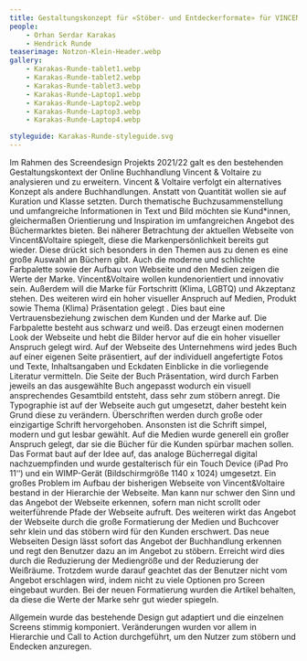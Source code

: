 ```yaml
---
title: Gestaltungskonzept für «Stöber- und Entdeckerformate» für VINCENT&VOLTAIRE
people:
    - Orhan Serdar Karakas
    - Hendrick Runde
teaserimage: Notzon-Klein-Header.webp
gallery:
    - Karakas-Runde-tablet1.webp
    - Karakas-Runde-tablet2.webp
    - Karakas-Runde-tablet3.webp
    - Karakas-Runde-Laptop1.webp
    - Karakas-Runde-Laptop2.webp
    - Karakas-Runde-Laptop3.webp
    - Karakas-Runde-Laptop4.webp

styleguide: Karakas-Runde-styleguide.svg
---
```

Im Rahmen des Screendesign Projekts 2021/22 galt es den bestehenden Gestaltungskontext der Online Buchhandlung Vincent & Voltaire zu analysieren und zu erweitern.
Vincent & Voltaire verfolgt ein alternatives Konzept als andere Buchhandlungen. Anstatt von Quantität wollen sie auf Kuration und Klasse setzten. Durch thematische Buchzusammenstellung und umfangreiche Informationen in Text und Bild möchten sie Kund*innen, gleichermaßen Orientierung und Inspiration im umfangreichen Angebot des Büchermarktes bieten.
Bei näherer Betrachtung der aktuellen Webseite von Vincent&Voltaire spiegelt, diese die Markenpersönlichkeit bereits gut wieder. Diese drückt sich besonders in den Themen aus zu denen es eine große Auswahl an Büchern gibt. Auch die moderne und schlichte  Farbpalette sowie der Aufbau von Webseite und den Medien zeigen die Werte der Marke.
Vincent&Voltaire wollen kundenorientiert und innovativ sein. Außerdem will die Marke für Fortschritt (Klima, LGBTQ) und Akzeptanz stehen. Des weiteren wird ein hoher visueller Anspruch auf Medien, Produkt sowie Thema (Klima) Präsentation gelegt . Dies baut eine Vertrauensbeziehung zwischen dem Kunden und der Marke auf. Die Farbpalette besteht aus schwarz und weiß. Das erzeugt einen modernen Look der Webseite und hebt die Bilder hervor auf die ein hoher visueller Anspruch gelegt wird. Auf der Webseite des Unternehmens wird jedes Buch auf einer eigenen Seite präsentiert, auf der individuell angefertigte Fotos und Texte, Inhaltsangaben und Eckdaten Einblicke in die vorliegende Literatur vermitteln.
Die Seite der Buch Präsentation, wird durch Farben jeweils an das ausgewählte Buch angepasst wodurch ein visuell ansprechendes Gesamtbild entsteht, dass sehr zum stöbern anregt. 
Die Typographie ist auf der Webseite auch gut umgesetzt, daher besteht kein Grund diese zu verändern. Überschriften werden durch große oder einzigartige Schrift hervorgehoben. Ansonsten ist die Schrift simpel, modern und gut lesbar gewählt.
Auf die Medien wurde generell ein großer Anspruch gelegt, dar sie die Bücher für die Kunden spürbar machen sollen.
Das Format baut auf der Idee auf, das analoge Bücherregal digital nachzuempfinden und wurde gestalterisch für ein Touch Device (iPad Pro 11‘‘) und ein WIMP-Gerät (Bildschirmgröße 1140 x 1024) umgesetzt.
Ein großes Problem im Aufbau der bisherigen Webseite von Vincent&Voltaire bestand in der Hierarchie der Webseite.
Man kann nur schwer den Sinn und das Angebot der Webseite erkennen, sofern man nicht scrollt oder weiterführende Pfade der Webseite aufruft. Des weiteren wirkt das Angebot der Webseite durch die große Formatierung der Medien und Buchcover sehr klein und das stöbern wird für den Kunden erschwert.
Das neue Webseiten Design lässt sofort das Angebot der Buchhandlung erkennen und regt den Benutzer dazu an im Angebot zu stöbern. 
Erreicht wird dies durch die Reduzierung der Mediengröße und der Reduzierung der Weißräume. Trotzdem wurde darauf geachtet das der Benutzer nicht vom Angebot erschlagen wird, indem nicht zu viele Optionen pro Screen eingebaut wurden. Bei der neuen Formatierung wurden die Artikel behalten, da diese die Werte der Marke sehr gut wieder spiegeln.

Allgemein wurde das bestehende Design gut adaptiert und die einzelnen Screens stimmig komponiert.
Veränderungen wurden vor allem in Hierarchie und Call to Action durchgeführt, um den Nutzer zum stöbern und Endecken anzuregen.
